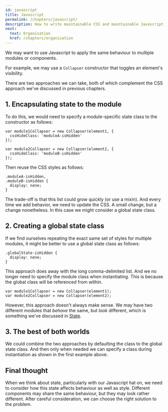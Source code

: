 ```yaml
---
id: javascript
title: Javascript
permalink: /chapters/javascript/
description: How to write maintainable CSS and maintainable Javascript at the same time.
next:
  text: Organisation
  href: /chapters/organisation
---
```


We may want to use Javascript to apply the same behaviour to multiple modules or components.

For example, we may use a `Collapser` constructor that toggles an element's visibility.

There are two approaches we can take, both of which complement the CSS approach we've discussed in previous chapters.

## 1. Encapsulating state to the module

To do this, we would need to specify a module-specific state class to the constructor as follows:

	var module1Collapser = new Collapser(element1, {
	  cssHideClass: 'moduleA-isHidden'
	});

	var module2Collapser = new Collapser(element2, {
	  cssHideClass: 'moduleB-isHidden'
	});

Then reuse the CSS styles as follows:

	.moduleA-isHidden,
	.moduleB-isHidden {
      display: none;
	}

The trade-off is that this list could grow quickly (or use a mixin). And every time we add behavior, we need to update the CSS. A small change, but a change nonetheless. In this case we might consider a global state class.

## 2. Creating a global state class

If we find ourselves repeating the exact same set of styles for multiple modules, it might be better to use a global state class as follows:

	.globalState-isHidden {
      display: none;
	}

This approach does away with the long comma-delimited list. And we no longer need to specify the module class when instantiating. This is because the global class will be referenced from within.

	var module1Collapser = new Collapser(element1);
	var module2Collapser = new Collapser(element2);

However, this approach doesn't always make sense. We may have two different modules that *behave* the same, but *look* different, which is something we've discussed in [State](/chapters/state/).

## 3. The best of both worlds

We could combine the two approaches by defaulting the class to the global state class. And then only when needed we can specify a class during instantiation as shown in the first example above.

## Final thought

When we think about state, particularly with our Javascript hat on, we need to consider how this state affects behaviour as well as style. Different components may share the same behaviour, but they may look rather different. After careful consideration, we can choose the right solution to the problem.

<!-- display: flex vs display: block -->

